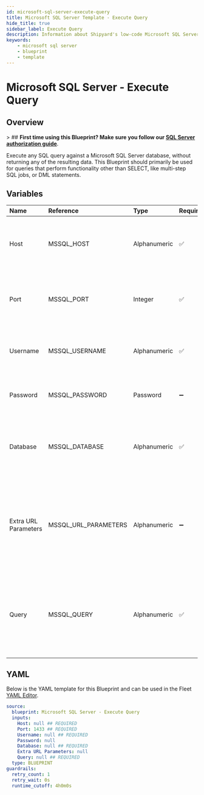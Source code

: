 ```yaml
---
id: microsoft-sql-server-execute-query
title: Microsoft SQL Server Template - Execute Query
hide_title: true
sidebar_label: Execute Query
description: Information about Shipyard's low-code Microsoft SQL Server Execute Query blueprint. Execute any SQL query against a Microsoft SQL Server database. Perfect for creating multi-step SQL jobs, executing DML statements, or running scheduled queries.
keywords:
    - microsoft sql server
    - blueprint
    - template
---
```


# Microsoft SQL Server - Execute Query

## Overview

&gt; ## **First time using this Blueprint? Make sure you follow our [SQL Server authorization guide](https://www.shipyardapp.com/docs/blueprint-library/microsoft-sql-server/microsoft-sql-server-authorization/)**.

Execute any SQL query against a Microsoft SQL Server database, without returning any of the resulting data. This Blueprint should primarily be used for queries that perform functionality other than SELECT, like multi-step SQL jobs, or DML statements.



## Variables

| Name | Reference | Type | Required | Default | Options | Description |
|:---|:---|:---|:---|:---|:---|:---|
| Host | MSSQL_HOST | Alphanumeric | :white_check_mark: | - | - | The domain or the IP address of the database you want to connect to. |
| Port | MSSQL_PORT | Integer | :white_check_mark: | 1433 | - | Number for the database port to connect to. Defaults to 1433. |
| Username | MSSQL_USERNAME | Alphanumeric | :white_check_mark: | - | - | Name of the user to connect to the database with. |
| Password | MSSQL_PASSWORD | Password | :heavy_minus_sign: | - | - | Password associated to the provided username. |
| Database | MSSQL_DATABASE | Alphanumeric | :white_check_mark: | - | - | Name of the database in the Microsoft SQL Server to connect to.  |
| Extra URL Parameters | MSSQL_URL_PARAMETERS | Alphanumeric | :heavy_minus_sign: | - | - | Extra parameters that will be placed at the end of the connection string, after the `?`. Must be separated by `&` |
| Query | MSSQL_QUERY | Alphanumeric | :white_check_mark: | - | - | Any SQL query that runs a job against the database (CREATE, DROP, INSERT, etc.). Formatting is ignored. |


## YAML

Below is the YAML template for this Blueprint and can be used in the Fleet [YAML Editor](../../reference/fleets/yaml-editor.md).

```yaml
source:
  blueprint: Microsoft SQL Server - Execute Query
  inputs:
    Host: null ## REQUIRED
    Port: 1433 ## REQUIRED
    Username: null ## REQUIRED
    Password: null 
    Database: null ## REQUIRED
    Extra URL Parameters: null 
    Query: null ## REQUIRED
  type: BLUEPRINT
guardrails:
  retry_count: 1
  retry_wait: 0s
  runtime_cutoff: 4h0m0s
  
```
